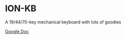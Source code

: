 # ION-KB
A 19/44/70-key mechanical keyboard with lots of goodies

[Google Doc](https://docs.google.com/document/d/1FTBsirHFBGyqN_NbH0D3qjMs6BySK3XLYaDQEiHJNy0/edit?usp=sharing)
